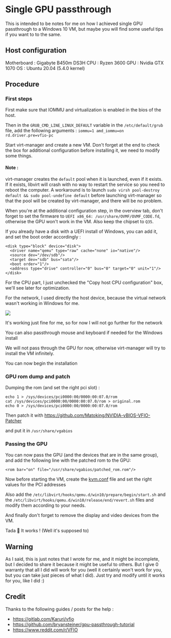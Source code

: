 # Single GPU passthrough

This is intended to be notes for me on how I achieved single GPU passthrough to a Windows 10 VM, but maybe you will find some useful tips if you want to to the same.


## Host configuration

Motherboard : Gigabyte B450m DS3H
CPU : Ryzen 3600
GPU : Nvidia GTX 1070
OS : Ubuntu 20.04 (5.4.0 kernel)

## Procedure

### First steps

First make sure that IOMMU and virtualization is enabled in the bios of the host.

Then in the `GRUB_CMD_LINE_LINUX_DEFAULT` variable in the `/etc/default/grub` file, add the following arguments :
```iommu=1 amd_iommu=on rd.driver.pre=vfio-pc```

Start virt-manager and create a new VM. Don't forget at the end to check the box for additional configuration before installing it, we need to modify some things.

#### Note : 
virt-manager creates the `default` pool when it is launched, even if it exists. If it exists, libvirt will crash with no way to restart the service so you need to reboot the computer.
A workaround is to launch `sudo virsh pool-destroy default && sudo pool-undefine default` before launching virt-manager so that the pool will be created by virt-manager, and there will be no problem.

When you're at the additional configuration step, in the overview tab, don't forget to set the firmware to `UEFI x86_64: /usr/share/OVMF/OVMF_CODE.fd`, otherwise the GPU won't work in the VM. Also keep the chipset to `Q35`.

If you already have a disk with a UEFI install of Windows, you can add it, and set the boot order accordingly :

```
<disk type="block" device="disk">
  <driver name="qemu" type="raw" cache="none" io="native"/>
  <source dev="/dev/sdb"/>
  <target dev="sdb" bus="sata"/>
  <boot order="1"/>
  <address type="drive" controller="0" bus="0" target="0" unit="1"/>
</disk>

```

For the CPU part, I just unchecked the "Copy host CPU configuration" box, we'll see later for optimization.

For the network, I used directly the host device, because the virtual network wasn't working in Windows for me.

![](https://i.imgur.com/0H24sJS.png)

It's working just fine for me, so for now I will not go further for the network

You can also passthrough mouse and keyboard if needed for the Windows install

We will not pass through the GPU for now, otherwise virt-manager will try to install the VM infinitely.

You can now begin the installation

### GPU rom dump and patch

Dumping the rom (and set the right pci slot) :

```
echo 1 > /sys/devices/pci0000:00/0000:00:07.0/rom
cat /sys/devices/pci0000:00/0000:00:07.0/rom > original.rom
echo 0 > /sys/devices/pci0000:00/0000:00:07.0/rom
```

Then patch it with https://github.com/Matoking/NVIDIA-vBIOS-VFIO-Patcher

and put it in `/usr/share/vgabios`

### Passing the GPU

You can now pass the GPU (and the devices that are in the same group), and add the following line with the patched rom to the GPU:

`<rom bar="on" file="/usr/share/vgabios/patched_rom.rom"/>`

Now before starting the VM, create the [kvm.conf](/kvm.conf) file and set the right values for the PCI addresses

Also add the `/etc/libvirt/hooks/qemu.d/win10/prepare/begin/start.sh` and the `/etc/libvirt/hooks/qemu.d/win10/release/end/revert.sh` files and modify them according to your needs.

And finally don't forget to remove the display and video devices from the VM.

Tada :tada: It works ! (Well it's supposed to)

## Warning

As I said, this is just notes that I wrote for me, and it might be incomplete, but I decided to share it because it might be useful to others. But I give 0 warranty that all I did will work for you (well it certainly won't work for you, but you can take just pieces of what I did). Just try and modify until it works for you, like I did :)

## Credit

Thanks to the following guides / posts for the help :

- https://gitlab.com/Karuri/vfio
- https://github.com/bryansteiner/gpu-passthrough-tutorial
- https://www.reddit.com/r/VFIO